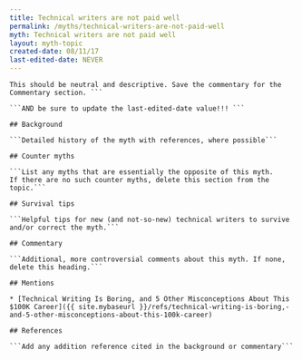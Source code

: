 ```yaml
---
title: Technical writers are not paid well
permalink: /myths/technical-writers-are-not-paid-well
myth: Technical writers are not paid well
layout: myth-topic
created-date: 08/11/17
last-edited-date: NEVER
---
```


```A summary description of the myth--no more than a line or two. 
This should be neutral and descriptive. Save the commentary for the 
Commentary section. ```

```AND be sure to update the last-edited-date value!!! ```

## Background

```Detailed history of the myth with references, where possible```

## Counter myths

```List any myths that are essentially the opposite of this myth.
If there are no such counter myths, delete this section from the topic.```

## Survival tips

```Helpful tips for new (and not-so-new) technical writers to survive and/or correct the myth.```

## Commentary

```Additional, more controversial comments about this myth. If none, delete this heading.```

## Mentions

* [Technical Writing Is Boring, and 5 Other Misconceptions About This $100K Career]({{ site.mybaseurl }}/refs/technical-writing-is-boring,-and-5-other-misconceptions-about-this-100k-career)

## References

```Add any addition reference cited in the background or commentary```

